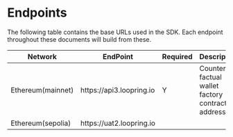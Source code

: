 # Endpoints

The following table contains the base URLs used in the SDK. Each endpoint throughout these documents will build from these.

<table><thead><tr><th>Network</th><th>EndPoint</th><th data-hidden>Required</th><th data-hidden>Description</th><th data-hidden>Example</th></tr></thead><tbody><tr><td>Ethereum(mainnet)</td><td>https://api3.loopring.io</td><td>Y</td><td>Counter factual wallet factory contract address</td><td>"0xbbbbca6a90<br>1c926f240b89<br>eacb641d8aec<br>7aeafd"</td></tr><tr><td>Ethereum(sepolia)</td><td>https://uat2.loopring.io</td><td></td><td></td><td></td></tr></tbody></table>



